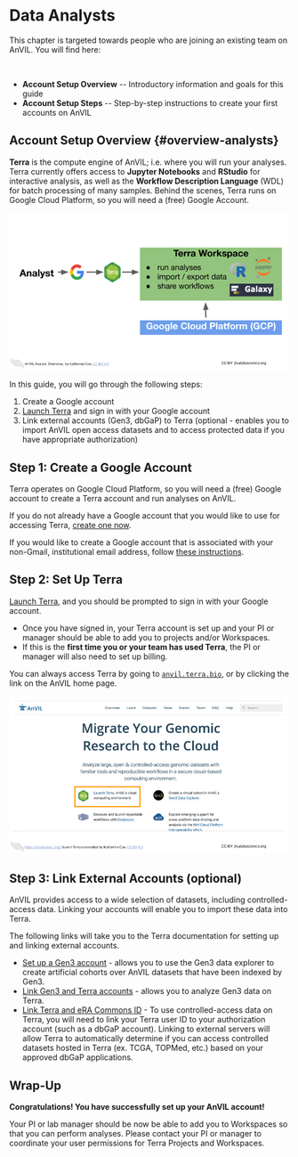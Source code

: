 # Data Analysts

This chapter is targeted towards people who are joining an existing team on AnVIL. You will find here:

<br>
<!-- The capital letter above alters the formatting for the bullet points below -->

- **Account Setup Overview** -- Introductory information and goals for this guide
- **Account Setup Steps** -- Step-by-step instructions to create your first accounts on AnVIL

## Account Setup Overview {#overview-analysts}

**Terra** is the compute engine of AnVIL; i.e. where you will run your analyses.  Terra currently offers access to **Jupyter Notebooks** and **RStudio** for interactive analysis, as well as the **Workflow Description Language** (WDL) for batch processing of many samples.  Behind the scenes, Terra runs on Google Cloud Platform, so you will need a (free) Google Account.

<img src="03-data-analysts_files/figure-html//1tyt8ifxD3y7QW3nN27jh02aPrBvNEo1GN_u2Ne_UngM_gd84a304855_0_138.png" title="Diagram illustrating the relationship between Terra and Google Cloud Platform." alt="Diagram illustrating the relationship between Terra and Google Cloud Platform."  />

In this guide, you will go through the following steps:

1. Create a Google account
1. [Launch Terra](https://anvil.terra.bio/#workspaces) and sign in with your Google account
1. Link external accounts (Gen3, dbGaP) to Terra (optional - enables you to import AnVIL open access datasets and to access protected data if you have appropriate authorization)

## Step 1: Create a Google Account

Terra operates on Google Cloud Platform, so you will need a (free) Google account to create a Terra account and run analyses on AnVIL.


If you do not already have a Google account that you would like to use for accessing Terra, [create one now](https://accounts.google.com/SignUp).

If you would like to create a Google account that is associated with your non-Gmail, institutional email address, follow [these instructions](https://support.terra.bio/hc/en-us/articles/360029186611).

## Step 2: Set Up Terra

[Launch Terra](https://anvil.terra.bio/#workspaces), and you should be prompted to sign in with your Google account.

- Once you have signed in, your Terra account is set up and your PI or manager should be able to add you to projects and/or Workspaces.
- If this is the **first time you or your team has used Terra**, the PI or manager will also need to set up billing.

You can always access Terra by going to [`anvil.terra.bio`](https://anvil.terra.bio/), or by clicking the link on the AnVIL home page.

<img src="03-data-analysts_files/figure-html//1tyt8ifxD3y7QW3nN27jh02aPrBvNEo1GN_u2Ne_UngM_gde7783227e_0_31.png" title="Screenshot of the AnVIL home page. The button to &quot;launch Terra&quot; is highlighted." alt="Screenshot of the AnVIL home page. The button to &quot;launch Terra&quot; is highlighted."  />

## Step 3: Link External Accounts (optional)

AnVIL provides access to a wide selection of datasets, including controlled-access data.  Linking your accounts will enable you to import these data into Terra.

The following links will take you to the Terra documentation for setting up and linking external accounts.

- [Set up a Gen3 account](https://gen3.theanvil.io/login) - allows you to use the Gen3 data explorer to create artificial cohorts over AnVIL datasets that have been indexed by Gen3.
- [Link Gen3 and Terra accounts](https://support.terra.bio/hc/en-us/articles/360050390451) - allows you to analyze Gen3 data on Terra.
- [Link Terra and eRA Commons ID](https://support.terra.bio/hc/en-us/articles/360038086332-Linking-Terra-to-External-Servers) - To use controlled-access data on Terra, you will need to link your Terra user ID to your authorization account (such as a dbGaP account). Linking to external servers will allow Terra to automatically determine if you can access controlled datasets hosted in Terra (ex. TCGA, TOPMed, etc.) based on your approved dbGaP applications.

## Wrap-Up

**Congratulations! You have successfully set up your AnVIL account!**

Your PI or lab manager should be now be able to add you to Workspaces so that you can perform analyses. Please contact your PI or manager to coordinate your user permissions for Terra Projects and Workspaces.
